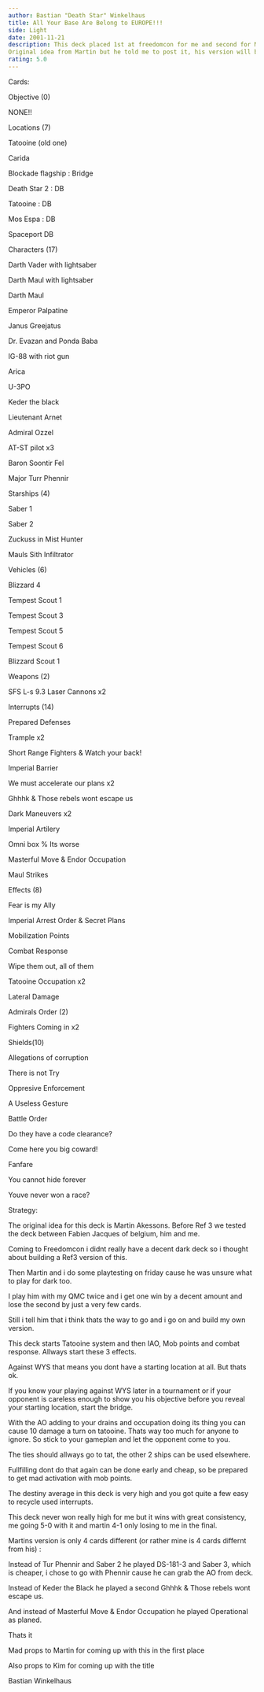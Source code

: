 ```yaml
---
author: Bastian "Death Star" Winkelhaus
title: All Your Base Are Belong to EUROPE!!!
side: Light
date: 2001-11-21
description: This deck placed 1st at freedomcon for me and second for Martin Akesson with only slight modifications.
Original idea from Martin but he told me to post it, his version will be included as we dont want to double post.
rating: 5.0
---
```

Cards: 

Objective (0)
NONE!!

Locations (7)
Tatooine (old one)
Carida
Blockade flagship : Bridge
Death Star 2 : DB
Tatooine : DB
Mos Espa : DB
Spaceport DB

Characters (17)
Darth Vader with lightsaber
Darth Maul with lightsaber
Darth Maul
Emperor Palpatine
Janus Greejatus
Dr. Evazan and Ponda Baba
IG-88 with riot gun
Arica
U-3PO
Keder the black
Lieutenant Arnet
Admiral Ozzel
AT-ST pilot x3
Baron Soontir Fel
Major Turr Phennir

Starships (4)
Saber 1
Saber 2
Zuckuss in Mist Hunter
Mauls Sith Infiltrator

Vehicles (6)
Blizzard 4
Tempest Scout 1
Tempest Scout 3
Tempest Scout 5
Tempest Scout 6
Blizzard Scout 1

Weapons (2)
SFS L-s 9.3 Laser Cannons x2

Interrupts (14)
Prepared Defenses
Trample x2
Short Range Fighters & Watch your back!
Imperial Barrier
We must accelerate our plans x2
Ghhhk & Those rebels wont escape us
Dark Maneuvers x2
Imperial Artilery
Omni box % Its worse
Masterful Move & Endor Occupation
Maul Strikes

Effects (8)
Fear is my Ally
Imperial Arrest Order & Secret Plans
Mobilization Points
Combat Response 
Wipe them out, all of them 
Tatooine Occupation x2
Lateral Damage

Admirals Order (2)
Fighters Coming in x2

Shields(10)
Allegations of corruption
There is not Try
Oppresive Enforcement
A Useless Gesture
Battle Order
Do they have a code clearance?
Come here you big coward!
Fanfare
You cannot hide forever
Youve never won a race?


Strategy: 

The original idea for this deck is Martin Akessons. Before Ref 3 we tested the deck between Fabien Jacques of belgium, him and me.

Coming to Freedomcon i didnt really have a decent dark deck so i thought about building a Ref3 version of this.
Then Martin and i do some playtesting on friday cause he was unsure what to play for dark too. 
I play him with my QMC twice and i get one win by a decent amount and lose the second by just a very few cards.
Still i tell him that i think thats the way to go and i go on and build my own version. 

This deck starts Tatooine system and then IAO, Mob points and combat response. Allways start these 3 effects.
Against WYS that means you dont have a starting location at all. But thats ok.
If you know your playing against WYS later in a tournament or if your opponent is careless enough to show you his objective before you reveal your starting location, start the bridge.

With the AO adding to your drains and occupation doing its thing you can cause 10 damage a turn on tatooine. Thats way too much for anyone to ignore. So stick to your gameplan and let the opponent come to you.
The ties should allways go to tat, the other 2 ships can be used elsewhere.
Fullfilling dont do that again can be done early and cheap, so be prepared to get mad activation with mob points. 
The destiny average in this deck is very high and you got quite a few easy to recycle used interrupts.

This deck never won really high for me but it wins with great consistency, me going 5-0 with it and martin 4-1 only losing to me in the final.

Martins version is only 4 cards different (or rather mine is 4 cards differnt from his) :
Instead of Tur Phennir and Saber 2 he played DS-181-3 and Saber 3, which is cheaper, i chose to go with Phennir cause he can grab the AO from deck.
Instead of Keder the Black he played a second Ghhhk & Those rebels wont escape us.
And instead of Masterful Move & Endor Occupation he played Operational as planed.



Thats it
Mad props to Martin for coming up with this in the first place
Also props to Kim for coming up with the title

Bastian Winkelhaus   